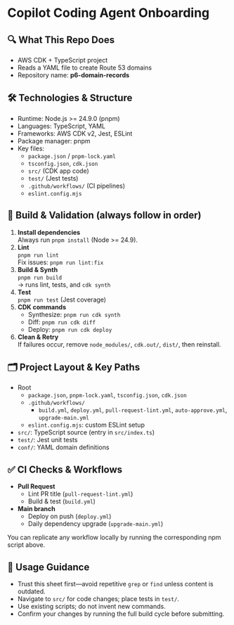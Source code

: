 # Copilot Coding Agent Onboarding

## 🔍 What This Repo Does
- AWS CDK + TypeScript project
- Reads a YAML file to create Route 53 domains
- Repository name: **p6-domain-records**

## 🛠️ Technologies & Structure
- Runtime: Node.js >= 24.9.0 (pnpm)
- Languages: TypeScript, YAML
- Frameworks: AWS CDK v2, Jest, ESLint
- Package manager: pnpm
- Key files:
  - `package.json` / `pnpm-lock.yaml`
  - `tsconfig.json`, `cdk.json`
  - `src/` (CDK app code)
  - `test/` (Jest tests)
  - `.github/workflows/` (CI pipelines)
  - `eslint.config.mjs`

## 🚀 Build & Validation (always follow in order)
1. **Install dependencies**  
   Always run `pnpm install` (Node >= 24.9).
2. **Lint**  
   `pnpm run lint`  
   Fix issues: `pnpm run lint:fix`
3. **Build & Synth**  
   `pnpm run build`  
   → runs lint, tests, and `cdk synth`
4. **Test**  
   `pnpm run test` (Jest coverage)
5. **CDK commands**  
   - Synthesize: `pnpm run cdk synth`  
   - Diff: `pnpm run cdk diff`  
   - Deploy: `pnpm run cdk deploy`
6. **Clean & Retry**  
   If failures occur, remove `node_modules/`, `cdk.out/`, `dist/`, then reinstall.

## 🗂️ Project Layout & Key Paths
- Root
  - `package.json`, `pnpm-lock.yaml`, `tsconfig.json`, `cdk.json`
  - `.github/workflows/`  
    - `build.yml`, `deploy.yml`, `pull-request-lint.yml`, `auto-approve.yml`, `upgrade-main.yml`
  - `eslint.config.mjs`: custom ESLint setup
- `src/`: TypeScript source (entry in `src/index.ts`)
- `test/`: Jest unit tests
- `conf/`: YAML domain definitions

## ✅ CI Checks & Workflows
- **Pull Request**  
  - Lint PR title (`pull-request-lint.yml`)
  - Build & test (`build.yml`)
- **Main branch**  
  - Deploy on push (`deploy.yml`)
  - Daily dependency upgrade (`upgrade-main.yml`)

You can replicate any workflow locally by running the corresponding npm script above.

## 🤖 Usage Guidance
- Trust this sheet first—avoid repetitive `grep` or `find` unless content is outdated.
- Navigate to `src/` for code changes; place tests in `test/`.
- Use existing scripts; do not invent new commands.
- Confirm your changes by running the full build cycle before submitting.

